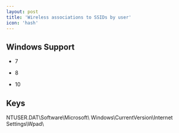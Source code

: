 ```yaml
---
layout: post
title: 'Wireless associations to SSIDs by user'
icon: 'hash'
---
```


## Windows Support

- 7

- 8

- 10



## Keys

NTUSER.DAT\Software\Microsoft\ Windows\CurrentVersion\Internet Settings\Wpad\

